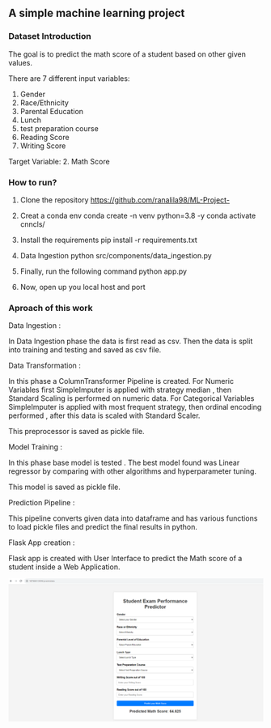 ## A simple machine learning project

### Dataset Introduction

The goal is to predict the math score of a student based on other given values.

There are 7 different input variables:
1. Gender
2. Race/Ethnicity
3. Parental Education
4. Lunch 
5. test preparation course
6. Reading Score
7. Writing Score

Target Variable:
2. Math Score

### How to run? 
1. Clone the repository
https://github.com/ranalila98/ML-Project-

2. Creat a conda env
conda create -n venv python=3.8 -y
conda activate cnncls/

3. Install the requirements
pip install -r requirements.txt

4. Data Ingestion 
python src/components/data_ingestion.py

5. Finally, run the following command
python app.py

6. Now, open up you local host and port

### Aproach of this work

Data Ingestion :

In Data Ingestion phase the data is first read as csv.
Then the data is split into training and testing and saved as csv file.

Data Transformation :

In this phase a ColumnTransformer Pipeline is created. For Numeric Variables first SimpleImputer is applied with strategy median , then Standard Scaling is performed on numeric data.
For Categorical Variables SimpleImputer is applied with most frequent strategy, then ordinal encoding performed , after this data is scaled with Standard Scaler.

This preprocessor is saved as pickle file.

Model Training :

In this phase base model is tested . The best model found was Linear regressor by comparing with other algorithms and hyperparameter tuning. 

This model is saved as pickle file.

Prediction Pipeline :

This pipeline converts given data into dataframe and has various functions to load pickle files and predict the final results in python.

Flask App creation :

Flask app is created with User Interface to predict the Math score of a student inside a Web Application.

![alt text](image-2.png)
